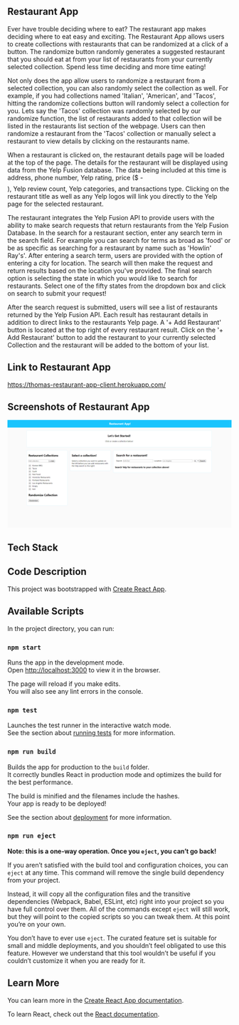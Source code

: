 ## Restaurant App

Ever have trouble deciding where to eat? The restaurant app makes deciding where to eat easy and exciting.
The Restaurant App allows users to create collections with restaurants that can be randomized at a click of a 
button. The randomize button randomly generates a suggested restaurant that you should eat at from your list 
of restaurants from your currently selected collection. Spend less time deciding and more time eating!

Not only does the app allow users to randomize a restaurant from a selected collection, you can also randomly
select the collection as well. For example, if you had collections named 'Italian', 'American', and 'Tacos', 
hitting the randomize collections button will randomly select a collection for you. Lets say the 'Tacos' collection
was randomly selected by our randomize function, the list of restaurants added to that collection will be listed
in the restaurants list section of the webpage. Users can then randomize a restaurant from the 'Tacos' collection
or manually select a restaurant to view details by clicking on the restaurants name. 

When a restaurant is clicked on, the restaurant details page will be loaded at the top of the page. The details
for the restaurant will be displayed using data from the Yelp Fusion database. The data being included at this 
time is address, phone number, Yelp rating, price ($ - $$$$), Yelp review count, Yelp categories, and transactions type.
Clicking on the restaurant title as well as any Yelp logos will link you directly to the Yelp page for the selected
restaurant.

The restaurant integrates the Yelp Fusion API to provide users with the ability to make search requests that return
restaurants from the Yelp Fusion Database. In the search for a restaurant section, enter any search term in the 
search field. For example you can search for terms as broad as 'food' or be as specific as searching for a restaurant
by name such as 'Howlin' Ray's'. After entering a search term, users are provided with the option of entering a city 
for location. The search will then make the request and return results based on the location you've provided. The
final search option is selecting the state in which you would like to search for restaurants. Select one of the fifty 
states from the dropdown box and click on search to submit your request!

After the search request is submitted, users will see a list of restaurants returned by the Yelp Fusion API. Each
result has restaurant details in addition to direct links to the restaurants Yelp page. A '+ Add Restaurant' button
is located at the top right of every restaurant result. Click on the '+ Add Restaurant' button to add the restaurant
to your currently selected Collection and the restaurant will be added to the bottom of your list.


## Link to Restaurant App

https://thomas-restaurant-app-client.herokuapp.com/

## Screenshots of Restaurant App

![ScreenShot](src/images/readme/restaurant1.png)

## Tech Stack

## Code Description



This project was bootstrapped with [Create React App](https://github.com/facebook/create-react-app).

## Available Scripts

In the project directory, you can run:

### `npm start`

Runs the app in the development mode.<br>
Open [http://localhost:3000](http://localhost:3000) to view it in the browser.

The page will reload if you make edits.<br>
You will also see any lint errors in the console.

### `npm test`

Launches the test runner in the interactive watch mode.<br>
See the section about [running tests](https://facebook.github.io/create-react-app/docs/running-tests) for more information.

### `npm run build`

Builds the app for production to the `build` folder.<br>
It correctly bundles React in production mode and optimizes the build for the best performance.

The build is minified and the filenames include the hashes.<br>
Your app is ready to be deployed!

See the section about [deployment](https://facebook.github.io/create-react-app/docs/deployment) for more information.

### `npm run eject`

**Note: this is a one-way operation. Once you `eject`, you can’t go back!**

If you aren’t satisfied with the build tool and configuration choices, you can `eject` at any time. This command will remove the single build dependency from your project.

Instead, it will copy all the configuration files and the transitive dependencies (Webpack, Babel, ESLint, etc) right into your project so you have full control over them. All of the commands except `eject` will still work, but they will point to the copied scripts so you can tweak them. At this point you’re on your own.

You don’t have to ever use `eject`. The curated feature set is suitable for small and middle deployments, and you shouldn’t feel obligated to use this feature. However we understand that this tool wouldn’t be useful if you couldn’t customize it when you are ready for it.

## Learn More

You can learn more in the [Create React App documentation](https://facebook.github.io/create-react-app/docs/getting-started).

To learn React, check out the [React documentation](https://reactjs.org/).
